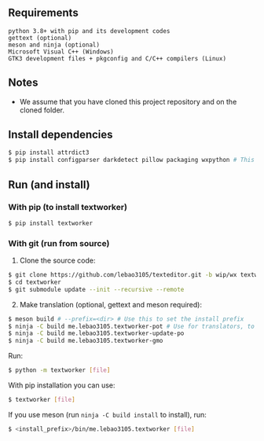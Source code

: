 ## Requirements
```
python 3.8+ with pip and its development codes
gettext (optional)
meson and ninja (optional)
Microsoft Visual C++ (Windows)
GTK3 development files + pkgconfig and C/C++ compilers (Linux)
```

## Notes
* We assume that you have cloned this project repository and on the cloned folder.

## Install dependencies
```bash
$ pip install attrdict3
$ pip install configparser darkdetect pillow packaging wxpython # This will take minutes!
```

## Run (and install)
### With pip (to install textworker)
```bash
$ pip install textworker
```

### With git (run from source)
1. Clone the source code:
```bash
$ git clone https://github.com/lebao3105/texteditor.git -b wip/wx textworker
$ cd textworker
$ git submodule update --init --recursive --remote
```
2. Make translation (optional, gettext and meson required):
```bash
$ meson build # --prefix=<dir> # Use this to set the install prefix
$ ninja -C build me.lebao3105.textworker-pot # Use for translators, to get new & untranslated strings
$ ninja -C build me.lebao3105.textworker-update-po
$ ninja -C build me.lebao3105.textworker-gmo
```

Run:
```bash
$ python -m textworker [file]
```

With pip installation you can use:
```bash
$ textworker [file]
```

If you use meson (run ```ninja -C build install``` to install), run:
```bash
$ <install_prefix>/bin/me.lebao3105.textworker [file]
```